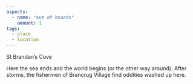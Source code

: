 ```yaml
---
aspects:
  - name: "out of bounds"
    amount: 1
tags:
  - place
  - location
---
```

St Brandan’s Cove

Here the sea ends and the world begins (or the other way around). After storms, the fishermen of Brancrug Village find oddities washed up here.